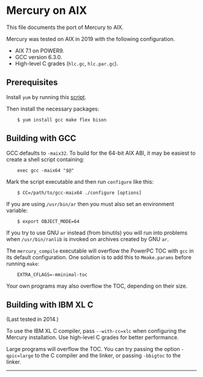 Mercury on AIX
==============

This file documents the port of Mercury to AIX.

Mercury was tested on AIX in 2019 with the following configuration.

* AIX 7.1 on POWER9.
* GCC version 6.3.0.
* High-level C grades (`hlc.gc`, `hlc.par.gc`).

Prerequisites
-------------

Install `yum` by running this
[script](https://public.dhe.ibm.com/aix/freeSoftware/aixtoolbox/ezinstall/ppc/yum.sh).

Then install the necessary packages:

```
    $ yum install gcc make flex bison
```

Building with GCC
-----------------

GCC defaults to `-maix32`. To build for the 64-bit AIX ABI, it may be easiest to
create a shell script containing:

```
    exec gcc -maix64 "$@"
```

Mark the script executable and then run `configure` like this:

```
    $ CC=/path/to/gcc-maix64 ./configure [options]
```

If you are using `/usr/bin/ar` then you must also set an environment variable:

```
    $ export OBJECT_MODE=64
```

If you try to use GNU `ar` instead (from binutils) you will run into problems
when `/usr/bin/ranlib` is invoked on archives created by GNU `ar`.

The `mercury_compile` executable will overflow the PowerPC TOC with `gcc` in its
default configuration. One solution is to add this to `Mmake.params` before
running `make`:

```
    EXTRA_CFLAGS=-mminimal-toc
```

Your own programs may also overflow the TOC, depending on their size.

Building with IBM XL C
-----------------------

(Last tested in 2014.)

To use the IBM XL C compiler, pass `--with-cc=xlc` when configuring the Mercury
installation. Use high-level C grades for better performance.

Large programs will overflow the TOC. You can try passing the option
`-qpic=large` to the C compiler and the linker, or passing `-bbigtoc` to the
linker.

-----------------------------------------------------------------------------
